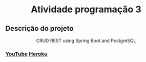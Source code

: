 <h1 align="center"> Atividade programação 3</h1>

## Descrição do projeto
<p align="center">CRUD REST using Spring Boot and PostgreSQL</p>

<h3>
<a href="https://youtu.be/OCUeEZ77luw"> YouTube</a>
<a href="https://atividade-prog3.herokuapp.com"> Heroku</a>
</h3>
